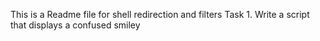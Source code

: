  This is a Readme file for shell redirection and filters
Task 1. Write a script that displays a confused smiley 
